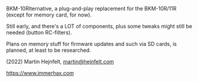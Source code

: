 BKM-10Rlternative, a plug-and-play replacement for the BKM-10R/11R (except for memory card, for now).

Still early, and there's a LOT of components, plus some tweaks might still be needed (button RC-filters).

Plans on memory stuff for firmware updates and such via SD cards, is planned, at least to be researched.

(2022) Martin Hejnfelt, martin@hejnfelt.com

https://www.immerhax.com 
